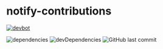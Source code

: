 # notify-contributions

[![devbot](https://github.com/rokumura7/notify-contributions/actions/workflows/devbot.yml/badge.svg)](https://github.com/rokumura7/notify-contributions/actions/workflows/devbot.yml)

![dependencies](https://david-dm.org/rokumura7/github-chart.svg)
![devDependencies](https://david-dm.org/rokumura7/github-chart/dev-status.svg)
![GitHub last commit](https://img.shields.io/github/last-commit/rokumura7/github-chart)
